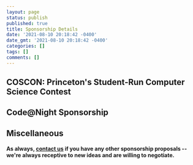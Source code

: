 ```yaml
---
layout: page
status: publish
published: true
title: Sponsorship Details
date: '2021-08-10 20:18:42 -0400'
date_gmt: '2021-08-10 20:18:42 -0400'
categories: []
tags: []
comments: []
---
```


## COSCON: Princeton's Student-Run Computer Science Contest



## Code@Night Sponsorship


## Miscellaneous


#### As always, [contact us](/contact) if you have any other sponsorship proposals -- we're always receptive to new ideas and are willing to negotiate.